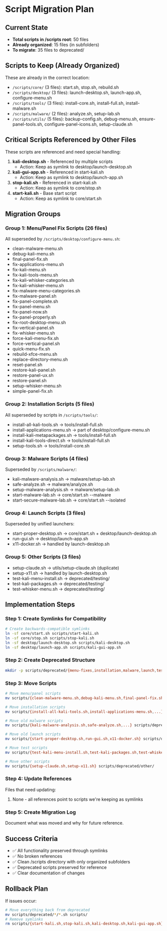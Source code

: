 # Script Migration Plan

## Current State
- **Total scripts in /scripts root**: 50 files
- **Already organized**: 15 files (in subfolders)
- **To migrate**: 35 files to deprecated/

## Scripts to Keep (Already Organized)
These are already in the correct location:
- `/scripts/core/` (3 files): start.sh, stop.sh, rebuild.sh
- `/scripts/desktop/` (3 files): launch-desktop.sh, launch-app.sh, configure-menu.sh
- `/scripts/tools/` (3 files): install-core.sh, install-full.sh, install-malware.sh
- `/scripts/malware/` (2 files): analyze.sh, setup-lab.sh
- `/scripts/utils/` (5 files): backup-config.sh, debug-menu.sh, ensure-panel-tools.sh, configure-panel-icons.sh, setup-claude.sh

## Critical Scripts Referenced by Other Files
These scripts are referenced and need special handling:
1. **kali-desktop.sh** - Referenced by multiple scripts
   - Action: Keep as symlink to desktop/launch-desktop.sh
2. **kali-gui-app.sh** - Referenced in start-kali.sh
   - Action: Keep as symlink to desktop/launch-app.sh
3. **stop-kali.sh** - Referenced in start-kali.sh
   - Action: Keep as symlink to core/stop.sh
4. **start-kali.sh** - Base start script
   - Action: Keep as symlink to core/start.sh

## Migration Groups

### Group 1: Menu/Panel Fix Scripts (26 files)
All superseded by `/scripts/desktop/configure-menu.sh`:
- clean-malware-menu.sh
- debug-kali-menu.sh
- final-panel-fix.sh
- fix-applications-menu.sh
- fix-kali-menu.sh
- fix-kali-tools-menu.sh
- fix-kali-whisker-categories.sh
- fix-kali-whisker-menu.sh
- fix-malware-menu-categories.sh
- fix-malware-panel.sh
- fix-panel-complete.sh
- fix-panel-menu.sh
- fix-panel-now.sh
- fix-panel-properly.sh
- fix-root-desktop-menu.sh
- fix-vertical-panel.sh
- fix-whisker-menu.sh
- force-kali-menu-fix.sh
- force-vertical-panel.sh
- quick-menu-fix.sh
- rebuild-xfce-menu.sh
- replace-directory-menu.sh
- reset-panel.sh
- restore-kali-panel.sh
- restore-panel-ux.sh
- restore-panel.sh
- setup-whisker-menu.sh
- simple-panel-fix.sh

### Group 2: Installation Scripts (5 files)
All superseded by scripts in `/scripts/tools/`:
- install-all-kali-tools.sh → tools/install-full.sh
- install-applications-menu.sh → part of desktop/configure-menu.sh
- install-kali-metapackages.sh → tools/install-full.sh
- install-kali-tools-direct.sh → tools/install-full.sh
- setup-tools.sh → tools/install-core.sh

### Group 3: Malware Scripts (4 files)
Superseded by `/scripts/malware/`:
- kali-malware-analysis.sh → malware/setup-lab.sh
- safe-analyze.sh → malware/analyze.sh
- setup-malware-analysis.sh → malware/setup-lab.sh
- start-malware-lab.sh → core/start.sh --malware
- start-secure-malware-lab.sh → core/start.sh --isolated

### Group 4: Launch Scripts (3 files)
Superseded by unified launchers:
- start-proper-desktop.sh → core/start.sh + desktop/launch-desktop.sh
- run-gui.sh → desktop/launch-app.sh
- x11-docker.sh → handled by launch-desktop.sh

### Group 5: Other Scripts (3 files)
- setup-claude.sh → utils/setup-claude.sh (duplicate)
- setup-x11.sh → handled by launch-desktop.sh
- test-kali-menu-install.sh → deprecated/testing/
- test-kali-packages.sh → deprecated/testing/
- test-whisker-menu.sh → deprecated/testing/

## Implementation Steps

### Step 1: Create Symlinks for Compatibility
```bash
# Create backwards-compatible symlinks
ln -sf core/start.sh scripts/start-kali.sh
ln -sf core/stop.sh scripts/stop-kali.sh
ln -sf desktop/launch-desktop.sh scripts/kali-desktop.sh
ln -sf desktop/launch-app.sh scripts/kali-gui-app.sh
```

### Step 2: Create Deprecated Structure
```bash
mkdir -p scripts/deprecated/{menu-fixes,installation,malware,launch,testing,other}
```

### Step 3: Move Scripts
```bash
# Move menu/panel scripts
mv scripts/{clean-malware-menu.sh,debug-kali-menu.sh,final-panel-fix.sh,...} scripts/deprecated/menu-fixes/

# Move installation scripts
mv scripts/{install-all-kali-tools.sh,install-applications-menu.sh,...} scripts/deprecated/installation/

# Move old malware scripts
mv scripts/{kali-malware-analysis.sh,safe-analyze.sh,...} scripts/deprecated/malware/

# Move old launch scripts
mv scripts/{start-proper-desktop.sh,run-gui.sh,x11-docker.sh} scripts/deprecated/launch/

# Move test scripts
mv scripts/{test-kali-menu-install.sh,test-kali-packages.sh,test-whisker-menu.sh} scripts/deprecated/testing/

# Move other scripts
mv scripts/{setup-claude.sh,setup-x11.sh} scripts/deprecated/other/
```

### Step 4: Update References
Files that need updating:
1. None - all references point to scripts we're keeping as symlinks

### Step 5: Create Migration Log
Document what was moved and why for future reference.

## Success Criteria
- ✅ All functionality preserved through symlinks
- ✅ No broken references
- ✅ Clean /scripts directory with only organized subfolders
- ✅ Deprecated scripts preserved for reference
- ✅ Clear documentation of changes

## Rollback Plan
If issues occur:
```bash
# Move everything back from deprecated
mv scripts/deprecated/*/*.sh scripts/
# Remove symlinks
rm scripts/{start-kali.sh,stop-kali.sh,kali-desktop.sh,kali-gui-app.sh}
```